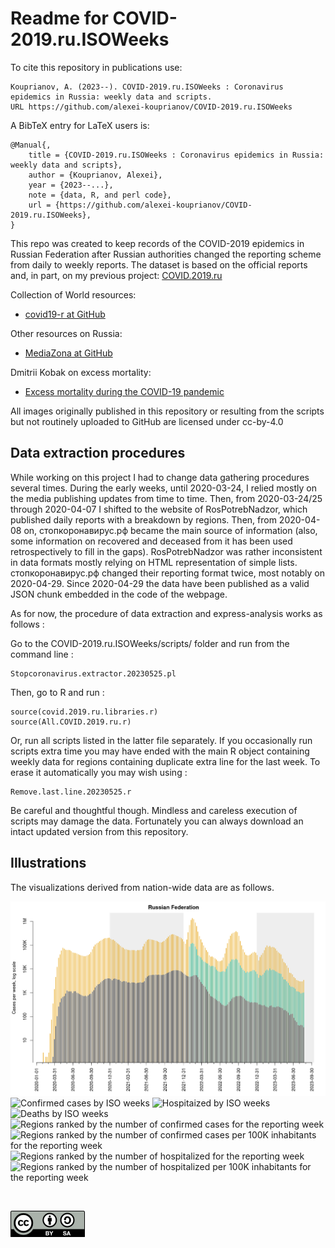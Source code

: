 # Readme for COVID-2019.ru.ISOWeeks

To cite this repository in publications use:

    Kouprianov, A. (2023--). COVID-2019.ru.ISOWeeks : Coronavirus epidemics in Russia: weekly data and scripts.
    URL https://github.com/alexei-kouprianov/COVID-2019.ru.ISOWeeks

A BibTeX entry for LaTeX users is:

    @Manual{,
        title = {COVID-2019.ru.ISOWeeks : Coronavirus epidemics in Russia: weekly data and scripts},
        author = {Kouprianov, Alexei},
        year = {2023--...},
        note = {data, R, and perl code},
        url = {https://github.com/alexei-kouprianov/COVID-2019.ru.ISOWeeks},
    }


This repo was created to keep records of the COVID-2019 epidemics in Russian Federation after Russian authorities changed the reporting scheme from daily to weekly reports. The dataset is based on the official reports and, in part, on my previous project: [COVID.2019.ru](https://github.com/alexei-kouprianov/COVID.2019.ru/)

Collection of World resources:

* [covid19-r at GitHub](https://github.com/mine-cetinkaya-rundel/covid19-r)

Other resources on Russia:

* [MediaZona at GitHub](https://github.com/mediazona/data-corona-Russia)

Dmitrii Kobak on excess mortality:

* [Excess mortality during the COVID-19 pandemic](https://github.com/dkobak/excess-mortality)

All images originally published in this repository or resulting from the scripts but not routinely uploaded to GitHub are licensed under cc-by-4.0

## Data extraction procedures

While working on this project I had to change data gathering procedures several times. During the early weeks, until 2020-03-24, I relied mostly on the media publishing updates from time to time. Then, from 2020-03-24/25 through 2020-04-07 I shifted to the website of RosPotrebNadzor, which published daily reports with a breakdown by regions. Then, from 2020-04-08 on, стопкоронавирус.рф became the main source of information (also, some information on recovered and deceased from it has been used retrospectively to fill in the gaps). RosPotrebNadzor was rather inconsistent in data formats mostly relying on HTML representation of simple lists. стопкоронавирус.рф changed their reporting format twice, most notably on 2020-04-29. Since 2020-04-29 the data have been published as a valid JSON chunk embedded in the code of the webpage.

As for now, the procedure of data extraction and express-analysis works as follows :

Go to the COVID-2019.ru.ISOWeeks/scripts/ folder and run from the command line :

    Stopcoronavirus.extractor.20230525.pl

Then, go to R and run :

    source(covid.2019.ru.libraries.r)
    source(All.COVID.2019.ru.r)

Or, run all scripts listed in the latter file separately. If you occasionally run scripts extra time you may have ended with the main R object containing weekly data for regions containing duplicate extra line for the last week. To erase it automatically you may wish using :

    Remove.last.line.20230525.r

Be careful and thoughtful though. Mindless and careless execution of scripts may damage the data. Fortunately you can always download an intact updated version from this repository.

## Illustrations

The visualizations derived from nation-wide data are as follows.

![Y-logarithmic overview plot](plots/01.COVID-19.Russia.CHD.log.png "Y-logarithmic overview plot")
![Confirmed cases by ISO weeks](02.COVID-19.Russia.CONFIRMED.png "Confirmed cases by ISO weeks")
![Hospitaized by ISO weeks](03.COVID-19.Russia.HOSPITALISED.png "Hospitaized by ISO weeks")
![Deaths by ISO weeks](04.COVID-19.Russia.DEATHS.png "Deaths by ISO weeks")
![Regions ranked by the number of confirmed cases for the reporting week](05.COVID-19.Russia.CONFIRMED_rating.png "Regions ranked by the number of confirmed cases for the reporting week")
![Regions ranked by the number of confirmed cases per 100K inhabitants for the reporting week](06.COVID-19.Russia.CONFIRMED_100K_rating.png "Regions ranked by the number of confirmed cases per 100K inhabitants for the reporting week")
![Regions ranked by the number of hospitalized for the reporting week](07.COVID-19.Russia.HOSPITALISED_rating.png "Regions ranked by the number of hospitalized for the reporting week")
![Regions ranked by the number of hospitalized per 100K inhabitants for the reporting week](08.COVID-19.Russia.HOSPITALISED_100K_rating.png "Regions ranked by the number of hospitalized per 100K inhabitants for the reporting week")

<br />

![](misc/CC-BY-SA-icon.png "CC-BY-SA")

